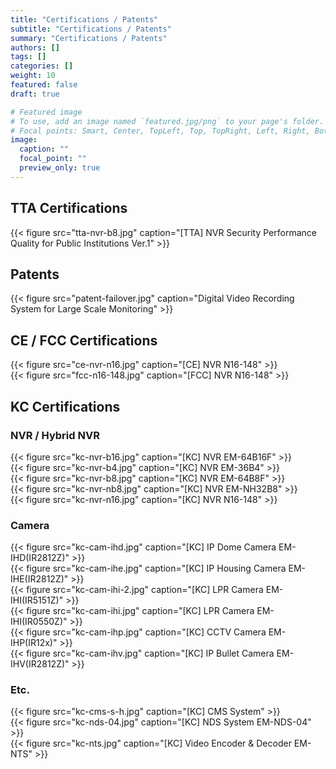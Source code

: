 ```yaml
---
title: "Certifications / Patents"
subtitle: "Certifications / Patents"
summary: "Certifications / Patents"
authors: []
tags: []
categories: []
weight: 10
featured: false
draft: true

# Featured image
# To use, add an image named `featured.jpg/png` to your page's folder.
# Focal points: Smart, Center, TopLeft, Top, TopRight, Left, Right, BottomLeft, Bottom, BottomRight.
image:
  caption: ""
  focal_point: ""
  preview_only: true
---
```


## TTA Certifications

<div class="container"><div class="row">
<div class="col-sm-3">
{{< figure src="tta-nvr-b8.jpg" caption="[TTA] NVR Security Performance Quality for Public Institutions Ver.1" >}}
</div>
</div></div>

## Patents

<div class="container"><div class="row">
<div class="col-sm-3">
{{< figure src="patent-failover.jpg" caption="Digital Video Recording System for Large Scale Monitoring" >}}
</div>
</div></div>

## CE / FCC Certifications

<div class="container"><div class="row">
<div class="col-sm-3">
{{< figure src="ce-nvr-n16.jpg" caption="[CE] NVR N16-148" >}}
</div>
<div class="col-sm-3">
{{< figure src="fcc-n16-148.jpg" caption="[FCC] NVR N16-148" >}}
</div>
</div></div>

## KC Certifications

### NVR / Hybrid NVR

<div class="container"><div class="row">
<div class="col-sm-3">
{{< figure src="kc-nvr-b16.jpg" caption="[KC] NVR EM-64B16F" >}}
</div>
<div class="col-sm-3">
{{< figure src="kc-nvr-b4.jpg" caption="[KC] NVR EM-36B4" >}}
</div>
<div class="col-sm-3">
{{< figure src="kc-nvr-b8.jpg" caption="[KC] NVR EM-64B8F" >}}
</div>
<div class="col-sm-3">
{{< figure src="kc-nvr-nb8.jpg" caption="[KC] NVR EM-NH32B8" >}}
</div>
<div class="col-sm-3">
{{< figure src="kc-nvr-n16.jpg" caption="[KC] NVR N16-148" >}}
</div>
</div></div>

### Camera

<div class="container"><div class="row">
<div class="col-sm-3">
{{< figure src="kc-cam-ihd.jpg" caption="[KC] IP Dome Camera EM-IHD(IR2812Z)" >}}
</div>
<div class="col-sm-3">
{{< figure src="kc-cam-ihe.jpg" caption="[KC] IP Housing Camera EM-IHE(IR2812Z)" >}}
</div>
<div class="col-sm-3">
{{< figure src="kc-cam-ihi-2.jpg" caption="[KC] LPR Camera EM-IHI(IR5151Z)" >}}
</div>
<div class="col-sm-3">
{{< figure src="kc-cam-ihi.jpg" caption="[KC] LPR Camera EM-IHI(IR0550Z)" >}}
</div>
<div class="col-sm-3">
{{< figure src="kc-cam-ihp.jpg" caption="[KC] CCTV Camera EM-IHP(IR12x)" >}}
</div>
<div class="col-sm-3">
{{< figure src="kc-cam-ihv.jpg" caption="[KC] IP Bullet Camera EM-IHV(IR2812Z)" >}}
</div>
</div></div>

### Etc.

<div class="container"><div class="row">
<div class="col-sm-3">
{{< figure src="kc-cms-s-h.jpg" caption="[KC] CMS System" >}}
</div>
<div class="col-sm-3">
{{< figure src="kc-nds-04.jpg" caption="[KC] NDS System EM-NDS-04" >}}
</div>
<div class="col-sm-3">
{{< figure src="kc-nts.jpg" caption="[KC] Video Encoder & Decoder EM-NTS" >}}
</div>
</div></div>